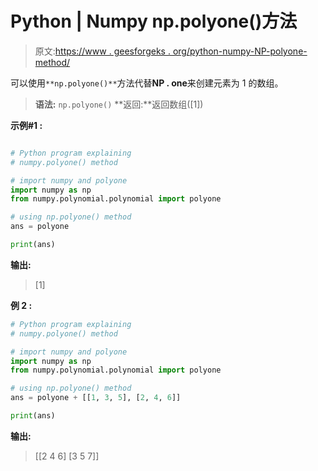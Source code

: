 # Python | Numpy np.polyone()方法

> 原文:[https://www . geesforgeks . org/python-numpy-NP-polyone-method/](https://www.geeksforgeeks.org/python-numpy-np-polyone-method/)

可以使用`**np.polyone()**`方法代替**NP . one**来创建元素为 1 的数组。

> **语法:** `np.polyone()`
> **返回:**返回数组([1])

**示例#1 :**

```py

# Python program explaining
# numpy.polyone() method 

# import numpy and polyone
import numpy as np
from numpy.polynomial.polynomial import polyone

# using np.polyone() method
ans = polyone

print(ans)
```

**输出:**

> [1]

**例 2 :**

```py
# Python program explaining
# numpy.polyone() method 

# import numpy and polyone
import numpy as np
from numpy.polynomial.polynomial import polyone

# using np.polyone() method
ans = polyone + [[1, 3, 5], [2, 4, 6]]

print(ans)
```

**输出:**

> [[2 4 6]
> [3 5 7]]